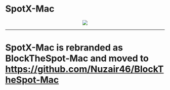 # SpotX-Mac

<p align="center">        
  <a href="https://discord.gg/eYudMwgYtY"><img src="https://discord.com/api/guilds/807273906872123412/widget.png"></a>
</p>

 ***     
 
 # SpotX-Mac is rebranded as BlockTheSpot-Mac and moved to https://github.com/Nuzair46/BlockTheSpot-Mac
